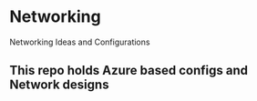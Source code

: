 # Networking
Networking Ideas and Configurations

## This repo holds Azure based configs and Network designs

